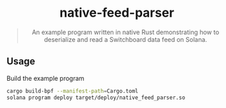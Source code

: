 <div align="center">

<!-- commonheader -->

<!-- commonheaderstop -->

# native-feed-parser

> An example program written in native Rust demonstrating how to deserialize and
> read a Switchboard data feed on Solana.

</div>

## Usage

Build the example program

```bash
cargo build-bpf --manifest-path=Cargo.toml
solana program deploy target/deploy/native_feed_parser.so
```
